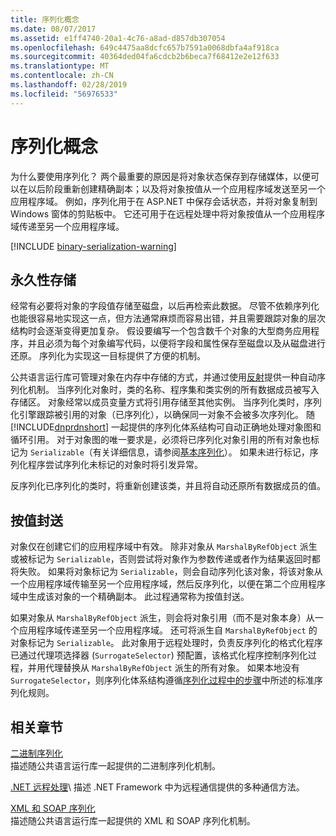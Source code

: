 ```yaml
---
title: 序列化概念
ms.date: 08/07/2017
ms.assetid: e1ff4740-20a1-4c76-a8ad-d857db307054
ms.openlocfilehash: 649c4475aa8dcfc657b7591a0068dbfa4af918ca
ms.sourcegitcommit: 40364ded04fa6cdcb2b6beca7f68412e2e12f633
ms.translationtype: MT
ms.contentlocale: zh-CN
ms.lasthandoff: 02/28/2019
ms.locfileid: "56976533"
---
```

# <a name="serialization-concepts"></a>序列化概念
为什么要使用序列化？ 两个最重要的原因是将对象状态保存到存储媒体，以便可以在以后阶段重新创建精确副本；以及将对象按值从一个应用程序域发送至另一个应用程序域。 例如，序列化用于在 ASP.NET 中保存会话状态，并将对象复制到 Windows 窗体的剪贴板中。 它还可用于在远程处理中将对象按值从一个应用程序域传递至另一个应用程序域。

[!INCLUDE [binary-serialization-warning](../../../includes/binary-serialization-warning.md)]

## <a name="persistent-storage"></a>永久性存储
经常有必要将对象的字段值存储至磁盘，以后再检索此数据。 尽管不依赖序列化也能很容易地实现这一点，但方法通常麻烦而容易出错，并且需要跟踪对象的层次结构时会逐渐变得更加复杂。 假设要编写一个包含数千个对象的大型商务应用程序，并且必须为每个对象编写代码，以便将字段和属性保存至磁盘以及从磁盘进行还原。 序列化为实现这一目标提供了方便的机制。

公共语言运行库可管理对象在内存中存储的方式，并通过使用[反射](../../../docs/framework/reflection-and-codedom/reflection.md)提供一种自动序列化机制。 当序列化对象时，类的名称、程序集和类实例的所有数据成员被写入存储区。 对象经常以成员变量方式将引用存储至其他实例。 当序列化类时，序列化引擎跟踪被引用的对象（已序列化），以确保同一对象不会被多次序列化。 随 [!INCLUDE[dnprdnshort](../../../includes/dnprdnshort-md.md)] 一起提供的序列化体系结构可自动正确地处理对象图和循环引用。 对于对象图的唯一要求是，必须将已序列化对象引用的所有对象也标记为 `Serializable`（有关详细信息，请参阅[基本序列化](basic-serialization.md)）。 如果未进行标记，序列化程序尝试序列化未标记的对象时将引发异常。

反序列化已序列化的类时，将重新创建该类，并且将自动还原所有数据成员的值。

## <a name="marshal-by-value"></a>按值封送
对象仅在创建它们的应用程序域中有效。 除非对象从 `MarshalByRefObject` 派生或被标记为 `Serializable`，否则尝试将对象作为参数传递或者作为结果返回时都将失败。 如果将对象标记为 `Serializable`，则会自动序列化该对象，将该对象从一个应用程序域传输至另一个应用程序域，然后反序列化，以便在第二个应用程序域中生成该对象的一个精确副本。 此过程通常称为按值封送。
 
如果对象从 `MarshalByRefObject` 派生，则会将对象引用（而不是对象本身）从一个应用程序域传递至另一个应用程序域。 还可将派生自 `MarshalByRefObject` 的对象标记为 `Serializable`。 此对象用于远程处理时，负责反序列化的格式化程序已通过代理项选择器 (`SurrogateSelector`) 预配置，该格式化程序控制序列化过程，并用代理替换从 `MarshalByRefObject` 派生的所有对象。 如果本地没有 `SurrogateSelector`，则序列化体系结构遵循[序列化过程中的步骤](steps-in-the-serialization-process.md)中所述的标准序列化规则。  

## <a name="related-sections"></a>相关章节  
 [二进制序列化](../../../docs/standard/serialization/binary-serialization.md)  
 描述随公共语言运行库一起提供的二进制序列化机制。  
  
 [.NET 远程处理](https://docs.microsoft.com/previous-versions/dotnet/netframework-4.0/72x4h507(v=vs.100))\
 描述 .NET Framework 中为远程通信提供的多种通信方法。  
  
 [XML 和 SOAP 序列化](../../../docs/standard/serialization/xml-and-soap-serialization.md)  
 描述随公共语言运行库一起提供的 XML 和 SOAP 序列化机制。
